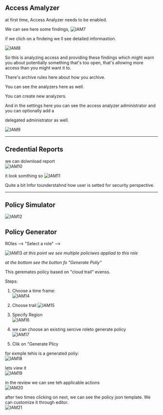 ## Access Amalyzer

at first time, Access Analyzer needs to be enabled.       

We can see here some findings, 
![IAM7](images/IAM7.png)

if we clich on a findeing we ll see detailed informastion. 

![IAM8](images/IAM8.png)

So this is analyzing access and providing these findings which might warn you about potentially something that's too open, that's allowing more access than you might want it to.  

There's archive rules here about how you archive.

You can see the analyzers here as well.

You can create new analyzers.

And in the settings here you can see the access analyzer administrator and you can optionally add a

delegated administrator as well.

![IAM9](images/IAM9.png)

-----

## Credential Reports

we can dolwnload report  
![IAM10](images/IAM10.png)

it look somthing so 
![IAM11](images/IAM11.png)

Quite a bit Infor tounderstahnd how user is setted for security perspective. 


----


## Policy Simulator

![IAM12](images/IAM12.png)


## Policy Generator

ROles --> "Select a role" --> 

![IAM13](images/IAM13.png)
*at this point we see multiple policiwes appliad to this role*

*at the bottom see the button fo "Generate Poliy"*

This geremates policy based on "cloud trail" evenss. 

Steps: 

1. Choose a time frame:   
![IAM14](images/IAM14.png)

2. Choose trail
![IAM15](images/IAM15.png)

3. Specify Region  
![IAM16](images/IAM16.png)

4. we can choose an existing sercive roleto generate policy  
![IAM17](images/IAM17.png)

5. Clik on "Generate Plicy  

for exmple tehis is  a generated poliy:  
![IAM18](images/IAM18.png)

lets view it   
![IAM19](images/IAM19.png)

in the review  we can see teh applicable actions   
![IAM20](images/IAM20.png)

after two times clicking on next, we can see the policy json  template. We can customize it through editor.   
![IAM21](images/IAM21.png)

